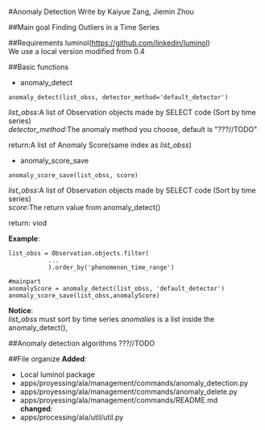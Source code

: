 #Anomaly Detection
 Write by Kaiyue Zang, Jiemin Zhou
 
##Main goal
Finding Outliers in a Time Series

##Requirements
luminol(https://github.com/linkedin/luminol)  
We use a local version modified from 0.4

##Basic functions
+ anomaly_detect  
```
anomaly_detect(list_obss, detector_method='default_detector')
```
*list_obss*:A list of Observation objects made by SELECT code (Sort by time series)  
*detector_method*:The anomaly method you choose, default is "???//TODO"

return:A list of Anomaly Score(same index as _list_obss_)

+ anomaly_score_save
```
anomaly_score_save(list_obss, score)
```
*list_obss*:A list of Observation objects made by SELECT code (Sort by time series)  
*score*:The return value from anomaly_detect()

return: viod  
  
**Example**:
```
list_obss = Observation.objects.filter(
           ...    
           ).order_by('phenomenon_time_range')

#mainpart
anomalyScore = anomaly_detect(list_obss, 'default_detector')
anomaly_score_save(list_obss,anomalyScore)
```

**Notice**:  
_list_obss_ must sort by time series
_anomalies_ is a list inside the anomaly_detect(), 

##Anomaly detection algorithms
???//TODO

##File organize
**Added**:  
+ Local luminol package
+ apps/proyessing/ala/management/commands/anomaly_detection.py  
+ apps/proyessing/ala/management/commands/anomaly_delete.py  
+ apps/proyessing/ala/management/commands/README.md  
**changed**:  
+ apps/processing/ala/util/util.py